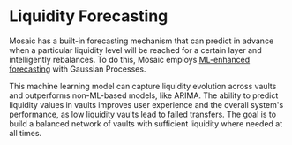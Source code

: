 # Liquidity Forecasting

Mosaic has a built-in forecasting mechanism that can predict in advance when a particular liquidity level will be reached for a certain layer and intelligently rebalances. To do this, Mosaic employs [ML-enhanced forecasting](https://medium.com/composable-finance/liquidity-forecasting-in-mosaic-part-iv-machine-learning-based-methods-17e8f2e5de14) with Gaussian Processes. 

This machine learning model can capture liquidity evolution across vaults and outperforms non-ML-based models, like ARIMA. The ability to predict liquidity values in vaults improves user experience and the overall system's performance, as low liquidity vaults lead to failed transfers. The goal is to build a balanced network of vaults with sufficient liquidity where needed at all times. 
